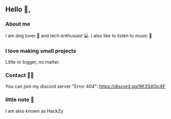 ## Hello 👋,

### About me
I am dog lover 🐶 and tech enthusiast 💻. I also like to listen to music 🎵


### I love making small projects
Little or bigger, no matter.

### Contact 📨📱

You can join my discord server "Error 404":
https://discord.gg/9K3S4Gjc8F



### little note 📓
I am also known as HackZy

